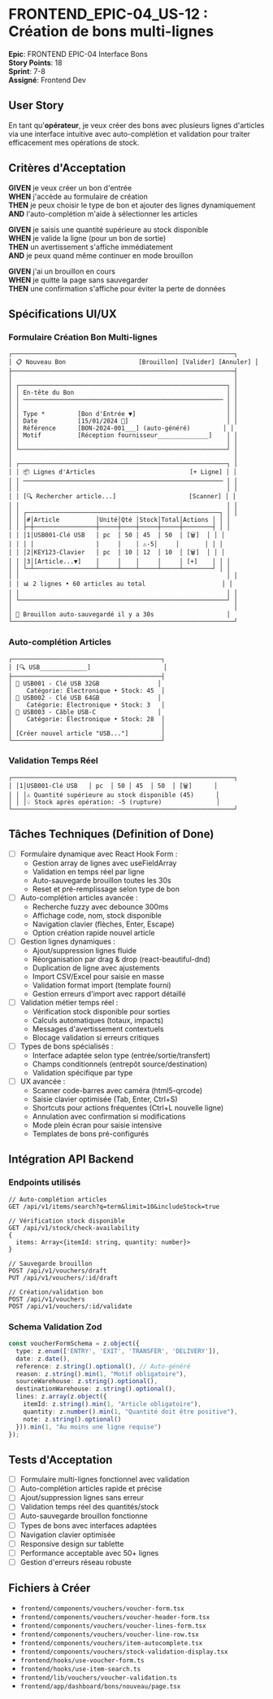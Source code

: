 # FRONTEND_EPIC-04_US-12 : Création de bons multi-lignes

**Epic**: FRONTEND EPIC-04 Interface Bons  
**Story Points**: 18  
**Sprint**: 7-8  
**Assigné**: Frontend Dev  

## User Story

En tant qu'**opérateur**, je veux créer des bons avec plusieurs lignes d'articles via une interface intuitive avec auto-complétion et validation pour traiter efficacement mes opérations de stock.

## Critères d'Acceptation

**GIVEN** je veux créer un bon d'entrée  
**WHEN** j'accède au formulaire de création  
**THEN** je peux choisir le type de bon et ajouter des lignes dynamiquement  
**AND** l'auto-complétion m'aide à sélectionner les articles  

**GIVEN** je saisis une quantité supérieure au stock disponible  
**WHEN** je valide la ligne (pour un bon de sortie)  
**THEN** un avertissement s'affiche immédiatement  
**AND** je peux quand même continuer en mode brouillon  

**GIVEN** j'ai un brouillon en cours  
**WHEN** je quitte la page sans sauvegarder  
**THEN** une confirmation s'affiche pour éviter la perte de données  

## Spécifications UI/UX

### Formulaire Création Bon Multi-lignes
```
┌─────────────────────────────────────────────────────────────┐
│ 📋 Nouveau Bon                    [Brouillon] [Valider] [Annuler] │
├─────────────────────────────────────────────────────────────┤
│                                                             │
│ ┌─────────────────────────────────────────────────────────┐ │
│ │ En-tête du Bon                                          │ │
│ │ ─────────────────────────────────────────────────────── │ │
│ │                                                         │ │
│ │ Type *         [Bon d'Entrée ▼]                         │ │
│ │ Date           [15/01/2024 📅]                           │ │
│ │ Référence      [BON-2024-001___] (auto-généré)         │ │
│ │ Motif          [Réception fournisseur______________]    │ │
│ │                                                         │ │
│ └─────────────────────────────────────────────────────────┘ │
│                                                             │
│ ┌─────────────────────────────────────────────────────────┐ │
│ │ 📦 Lignes d'Articles                          [+ Ligne] │ │
│ │ ─────────────────────────────────────────────────────── │ │
│ │                                                         │ │
│ │ [🔍 Rechercher article...]                    [Scanner] │ │
│ │                                                         │ │
│ │ ┌─────────────────────────────────────────────────────┐ │ │
│ │ │#│Article          │Unité│Qté │Stock│Total│Actions │ │ │
│ │ ├─┼─────────────────┼─────┼────┼─────┼─────┼────────┤ │ │
│ │ │1│USB001-Clé USB   │ pc  │ 50 │ 45  │ 50  │ [🗑️]  │ │ │
│ │ │ │                 │     │    │ ⚠️-5│     │       │ │ │
│ │ │2│KEY123-Clavier   │ pc  │ 10 │ 12  │ 10  │ [🗑️]  │ │ │
│ │ │3│[Article...▼]    │     │    │     │     │ [+]    │ │ │
│ │ └─┴─────────────────┴─────┴────┴─────┴─────┴────────┘ │ │
│ │                                                         │ │
│ │ 📊 2 lignes • 60 articles au total                     │ │
│ │                                                         │ │
│ └─────────────────────────────────────────────────────────┘ │
│                                                             │
│ 💾 Brouillon auto-sauvegardé il y a 30s                    │
└─────────────────────────────────────────────────────────────┘
```

### Auto-complétion Articles
```
┌─────────────────────────────────────────┐
│ [🔍 USB_____________]                    │
├─────────────────────────────────────────┤
│ 📱 USB001 - Clé USB 32GB                │
│    Catégorie: Électronique • Stock: 45  │
│ 💾 USB002 - Clé USB 64GB                │
│    Catégorie: Électronique • Stock: 3   │
│ 🔌 USB003 - Câble USB-C                 │
│    Catégorie: Électronique • Stock: 28  │
│                                         │
│ [Créer nouvel article "USB..."]         │
└─────────────────────────────────────────┘
```

### Validation Temps Réel
```
┌─────────────────────────────────────────────────────────────┐
│ │1│USB001-Clé USB   │ pc  │ 50 │ 45  │ 50  │ [🗑️]      │
│ │ │⚠️ Quantité supérieure au stock disponible (45)      │
│ │ │💡 Stock après opération: -5 (rupture)               │
└─────────────────────────────────────────────────────────────┘
```

## Tâches Techniques (Definition of Done)

- [ ] Formulaire dynamique avec React Hook Form :
  - Gestion array de lignes avec useFieldArray
  - Validation en temps réel par ligne
  - Auto-sauvegarde brouillon toutes les 30s
  - Reset et pré-remplissage selon type de bon
- [ ] Auto-complétion articles avancée :
  - Recherche fuzzy avec debounce 300ms
  - Affichage code, nom, stock disponible
  - Navigation clavier (flèches, Enter, Escape)
  - Option création rapide nouvel article
- [ ] Gestion lignes dynamiques :
  - Ajout/suppression lignes fluide
  - Réorganisation par drag & drop (react-beautiful-dnd)
  - Duplication de ligne avec ajustements
  - Import CSV/Excel pour saisie en masse
  - Validation format import (template fourni)
  - Gestion erreurs d'import avec rapport détaillé
- [ ] Validation métier temps réel :
  - Vérification stock disponible pour sorties
  - Calculs automatiques (totaux, impacts)
  - Messages d'avertissement contextuels
  - Blocage validation si erreurs critiques
- [ ] Types de bons spécialisés :
  - Interface adaptée selon type (entrée/sortie/transfert)
  - Champs conditionnels (entrepôt source/destination)
  - Validation spécifique par type
- [ ] UX avancée :
  - Scanner code-barres avec caméra (html5-qrcode)
  - Saisie clavier optimisée (Tab, Enter, Ctrl+S)
  - Shortcuts pour actions fréquentes (Ctrl+L nouvelle ligne)
  - Annulation avec confirmation si modifications
  - Mode plein écran pour saisie intensive
  - Templates de bons pré-configurés

## Intégration API Backend

### Endpoints utilisés
```
// Auto-complétion articles
GET /api/v1/items/search?q=term&limit=10&includeStock=true

// Vérification stock disponible
GET /api/v1/stock/check-availability
{
  items: Array<{itemId: string, quantity: number}>
}

// Sauvegarde brouillon
POST /api/v1/vouchers/draft
PUT /api/v1/vouchers/:id/draft

// Création/validation bon
POST /api/v1/vouchers
POST /api/v1/vouchers/:id/validate
```

### Schema Validation Zod
```typescript
const voucherFormSchema = z.object({
  type: z.enum(['ENTRY', 'EXIT', 'TRANSFER', 'DELIVERY']),
  date: z.date(),
  reference: z.string().optional(), // Auto-généré
  reason: z.string().min(1, "Motif obligatoire"),
  sourceWarehouse: z.string().optional(),
  destinationWarehouse: z.string().optional(),
  lines: z.array(z.object({
    itemId: z.string().min(1, "Article obligatoire"),
    quantity: z.number().min(1, "Quantité doit être positive"),
    note: z.string().optional()
  })).min(1, "Au moins une ligne requise")
});
```

## Tests d'Acceptation

- [ ] Formulaire multi-lignes fonctionnel avec validation
- [ ] Auto-complétion articles rapide et précise
- [ ] Ajout/suppression lignes sans erreur
- [ ] Validation temps réel des quantités/stock
- [ ] Auto-sauvegarde brouillon fonctionne
- [ ] Types de bons avec interfaces adaptées
- [ ] Navigation clavier optimisée
- [ ] Responsive design sur tablette
- [ ] Performance acceptable avec 50+ lignes
- [ ] Gestion d'erreurs réseau robuste

## Fichiers à Créer

- `frontend/components/vouchers/voucher-form.tsx`
- `frontend/components/vouchers/voucher-header-form.tsx`
- `frontend/components/vouchers/voucher-lines-form.tsx`
- `frontend/components/vouchers/voucher-line-row.tsx`
- `frontend/components/vouchers/item-autocomplete.tsx`
- `frontend/components/vouchers/stock-validation-display.tsx`
- `frontend/hooks/use-voucher-form.ts`
- `frontend/hooks/use-item-search.ts`
- `frontend/lib/vouchers/voucher-validation.ts`
- `frontend/app/dashboard/bons/nouveau/page.tsx`